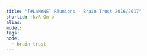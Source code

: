 ```yaml
---
title: "[#LaMYNE] Réunions - Brain Trust 2016/2017"
shortid: rkvR-Qm-b
alias:
model:
tags:
node: 
  - brain-trust
---
```

